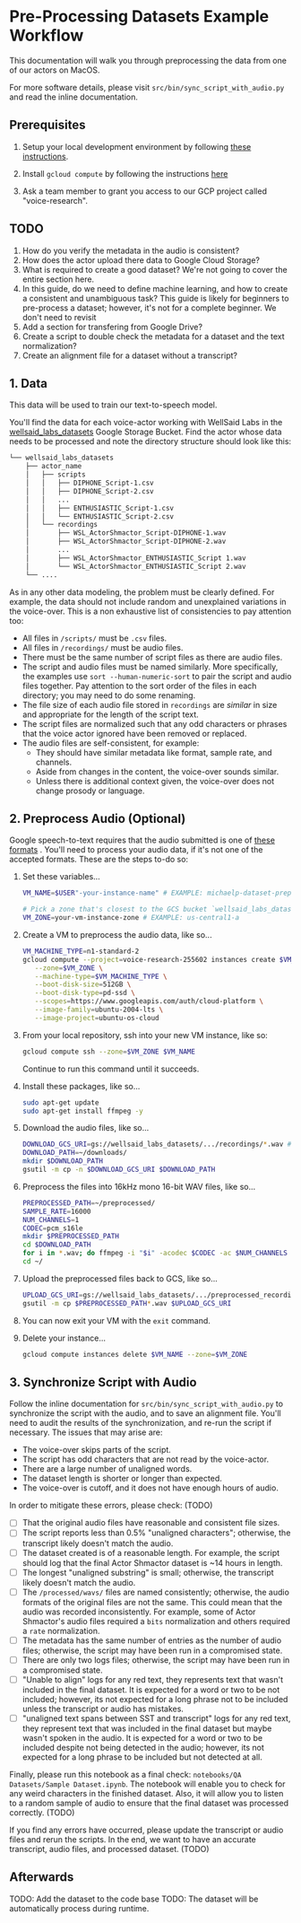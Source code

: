 # Pre-Processing Datasets Example Workflow

This documentation will walk you through preprocessing the data from one of our actors on MacOS.

For more software details, please visit `src/bin/sync_script_with_audio.py` and read the inline
documentation.

## Prerequisites

1. Setup your local development environment by following [these instructions](LOCAL_SETUP.md).

2. Install `gcloud compute` by following the instructions
   [here](https://cloud.google.com/compute/docs/gcloud-compute/)

3. Ask a team member to grant you access to our GCP project called "voice-research".

## TODO

1. How do you verify the metadata in the audio is consistent?
2. How does the actor upload there data to Google Cloud Storage?
3. What is required to create a good dataset? We're not going to cover the entire section here.
4. In this guide, do we need to define machine learning, and how to create a consistent and
    unambiguous task? This guide is likely for beginners to pre-process a dataset; however, it's not
    for a complete beginner. We don't need to revisit
6. Add a section for transfering from Google Drive?
7. Create a script to double check the metadata for a dataset and the text normalization?
8. Create an alignment file for a dataset without a transcript?

## 1. Data

This data will be used to train our text-to-speech model.

You'll find the data for each voice-actor working with WellSaid Labs in the
[wellsaid_labs_datasets](https://console.cloud.google.com/storage/browser/wellsaid_labs_datasets;tab=objects?project=voice-research-255602&prefix=)
Google Storage Bucket. Find the actor whose data needs to be processed and note the directory
structure should look like this:

```bash
└── wellsaid_labs_datasets
    ├── actor_name
    │   ├── scripts
    │   │   ├── DIPHONE_Script-1.csv
    │   │   ├── DIPHONE_Script-2.csv
    │   │   ...
    │   │   ├── ENTHUSIASTIC_Script-1.csv
    │   │   └── ENTHUSIASTIC_Script-2.csv
    │   └── recordings
    │       ├── WSL_ActorShmactor_Script-DIPHONE-1.wav
    │       ├── WSL_ActorShmactor_Script-DIPHONE-2.wav
    │       ...
    │       ├── WSL_ActorShmactor_ENTHUSIASTIC_Script 1.wav
    │       └── WSL_ActorShmactor_ENTHUSIASTIC_Script 2.wav
    └── ....
```

As in any other data modeling, the problem must be clearly defined. For example, the data should not
include random and unexplained variations in the voice-over. This is a non exhaustive list of
consistencies to pay attention too:

- All files in `/scripts/` must be `.csv` files.
- All files in `/recordings/` must be audio files.
- There must be the same number of script files as there are audio files.
- The script and audio files must be named similarly. More specifically, the examples use
  `sort --human-numeric-sort` to pair the script and audio files together. Pay attention to the sort
  order of the files in each directory; you may need to do some renaming.
- The file size of each audio file stored in `recordings` are _similar_ in size and appropriate for
  the length of the script text.
- The script files are normalized such that any odd characters or phrases that the voice actor
  ignored have been removed or replaced.
- The audio files are self-consistent, for example:
  - They should have similar metadata like format, sample rate, and channels.
  - Aside from changes in the content, the voice-over sounds similar.
  - Unless there is additional context given, the voice-over does not change prosody or language.

## 2. Preprocess Audio (Optional)

Google speech-to-text requires that the audio submitted is one of
[these formats](https://cloud.google.com/speech-to-text/docs/reference/rest/v1p1beta1/RecognitionConfig#audioencoding)
. You'll need to process your audio data, if it's not one of the accepted formats. These are the
steps to-do so:

1. Set these variables...

   ```bash
   VM_NAME=$USER"-your-instance-name" # EXAMPLE: michaelp-dataset-preprocessing

   # Pick a zone that's closest to the GCS bucket `wellsaid_labs_datasets`.
   VM_ZONE=your-vm-instance-zone # EXAMPLE: us-central1-a
   ```

1. Create a VM to preprocess the audio data, like so...

   ```bash
   VM_MACHINE_TYPE=n1-standard-2
   gcloud compute --project=voice-research-255602 instances create $VM_NAME \
      --zone=$VM_ZONE \
      --machine-type=$VM_MACHINE_TYPE \
      --boot-disk-size=512GB \
      --boot-disk-type=pd-ssd \
      --scopes=https://www.googleapis.com/auth/cloud-platform \
      --image-family=ubuntu-2004-lts \
      --image-project=ubuntu-os-cloud
   ```

1. From your local repository, ssh into your new VM instance, like so:

   ```bash
   gcloud compute ssh --zone=$VM_ZONE $VM_NAME
   ```

   Continue to run this command until it succeeds.

1. Install these packages, like so...

   ```bash
   sudo apt-get update
   sudo apt-get install ffmpeg -y
   ```

1. Download the audio files, like so...

   ```bash
   DOWNLOAD_GCS_URI=gs://wellsaid_labs_datasets/.../recordings/*.wav # Example: gs://wellsaid_labs_datasets/hilary_noriega/recordings/*.wav
   DOWNLOAD_PATH=~/downloads/
   mkdir $DOWNLOAD_PATH
   gsutil -m cp -n $DOWNLOAD_GCS_URI $DOWNLOAD_PATH
   ```

1. Preprocess the files into 16kHz mono 16-bit WAV files, like so...

   ```bash
   PREPROCESSED_PATH=~/preprocessed/
   SAMPLE_RATE=16000
   NUM_CHANNELS=1
   CODEC=pcm_s16le
   mkdir $PREPROCESSED_PATH
   cd $DOWNLOAD_PATH
   for i in *.wav; do ffmpeg -i "$i" -acodec $CODEC -ac $NUM_CHANNELS -ar $SAMPLE_RATE "$PREPROCESSED_PATH${i%.*}.wav"; done;
   cd ~/
   ```

1. Upload the preprocessed files back to GCS, like so...

   ```bash
   UPLOAD_GCS_URI=gs://wellsaid_labs_datasets/.../preprocessed_recordings/ # Example: gs://wellsaid_labs_datasets/hilary_noriega/preprocessed_recordings/
   gsutil -m cp $PREPROCESSED_PATH*.wav $UPLOAD_GCS_URI
   ```

1. You can now exit your VM with the `exit` command.

1. Delete your instance...

    ```bash
    gcloud compute instances delete $VM_NAME --zone=$VM_ZONE
    ```

## 3. Synchronize Script with Audio

Follow the inline documentation for `src/bin/sync_script_with_audio.py` to synchronize the script
with the audio, and to save an alignment file. You'll need to audit the results of the
synchronization, and re-run the script if necessary. The issues that may arise are:

- The voice-over skips parts of the script.
- The script has odd characters that are not read by the voice-actor.
- There are a large number of unaligned words.
- The dataset length is shorter or longer than expected.
- The voice-over is cutoff, and it does not have enough hours of audio.

In order to mitigate these errors, please check: (TODO)

- [ ] That the original audio files have reasonable and consistent file sizes.
- [ ] The script reports less than 0.5% "unaligned characters"; otherwise, the transcript likely
      doesn't match the audio.
- [ ] The dataset created is of a reasonable length. For example, the script should log that
      the final Actor Shmactor dataset is ~14 hours in length.
- [ ] The longest "unaligned substring" is small; otherwise, the transcript likely doesn't match
      the audio.
- [ ] The `/processed/wavs/` files are named consistently; otherwise, the audio formats of the
      original files are not the same. This could mean that the audio was recorded inconsistently.
      For example, some of Actor Shmactor's audio files required a `bits` normalization and others
      required a `rate` normalization.
- [ ] The metadata has the same number of entries as the number of audio files; otherwise, the
      script may have been run in a compromised state.
- [ ] There are only two logs files; otherwise, the script may have been run in a compromised state.
- [ ] "Unable to align" logs for any red text, they represents text that wasn't included in the
      final dataset. It is expected for a word or two to be not included; however, its not
      expected for a long phrase not to be included unless the transcript or audio has mistakes.
- [ ] "unaligned text spans between SST and transcript" logs for any red text, they represent
      text that was included in the final dataset but maybe wasn't spoken in the audio. It is
      expected for a word or two to be included despite not being detected in the audio; however,
      its not expected for a long phrase to be included but not detected at all.

Finally, please run this notebook as a final check: `notebooks/QA Datasets/Sample Dataset.ipynb`.
The notebook will enable you to check for any weird characters in the finished dataset. Also, it
will allow you to listen to a random sample of audio to ensure that the final dataset was
processed correctly. (TODO)

If you find any errors have occurred, please update the transcript or audio files and rerun the
scripts. In the end, we want to have an accurate transcript, audio files, and processed dataset.
(TODO)

## Afterwards

TODO: Add the dataset to the code base
TODO: The dataset will be automatically process during runtime.
